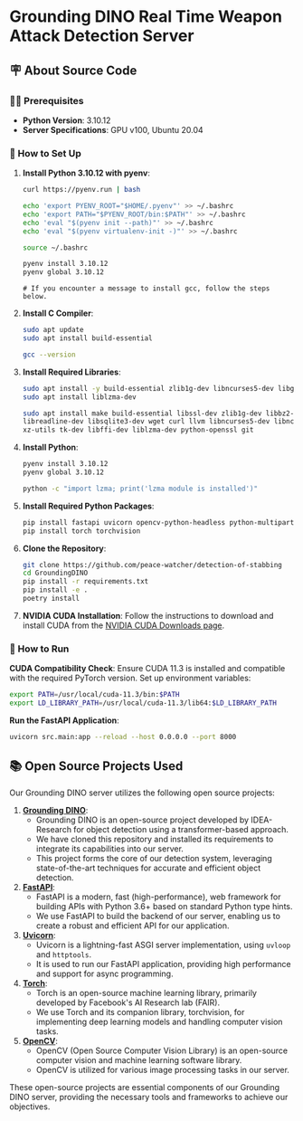 # Grounding DINO Real Time Weapon Attack Detection Server

## 🪧 About Source Code

### 👩‍💻 Prerequisites

- **Python Version**: 3.10.12
- **Server Specifications**: GPU v100, Ubuntu 20.04

### 🔧 How to Set Up

1. **Install Python 3.10.12 with pyenv**:
    
    ```bash
    curl https://pyenv.run | bash
    
    echo 'export PYENV_ROOT="$HOME/.pyenv"' >> ~/.bashrc
    echo 'export PATH="$PYENV_ROOT/bin:$PATH"' >> ~/.bashrc
    echo 'eval "$(pyenv init --path)"' >> ~/.bashrc
    echo 'eval "$(pyenv virtualenv-init -)"' >> ~/.bashrc
    
    source ~/.bashrc
    
    pyenv install 3.10.12
    pyenv global 3.10.12
    ```
    
    ```plaintext
    # If you encounter a message to install gcc, follow the steps below.
    ```
    
2. **Install C Compiler**:
    
    ```bash
    sudo apt update
    sudo apt install build-essential
    
    gcc --version
    ```
    
3. **Install Required Libraries**:
    
    ```bash
    sudo apt install -y build-essential zlib1g-dev libncurses5-dev libgdbm-dev libnss3-dev libssl-dev libreadline-dev libffi-dev libsqlite3-dev wget libbz2-dev
    sudo apt install liblzma-dev
    
    sudo apt install make build-essential libssl-dev zlib1g-dev libbz2-dev \
    libreadline-dev libsqlite3-dev wget curl llvm libncurses5-dev libncursesw5-dev \
    xz-utils tk-dev libffi-dev liblzma-dev python-openssl git
    ```
    
4. **Install Python**:
    
    ```bash
    pyenv install 3.10.12
    pyenv global 3.10.12
    ```
    
    ```bash
    python -c "import lzma; print('lzma module is installed')"
    ```
    
5. **Install Required Python Packages**:
    
    ```bash
    pip install fastapi uvicorn opencv-python-headless python-multipart
    pip install torch torchvision
    ```
    
6. **Clone the Repository**:
    
    ```bash
    git clone https://github.com/peace-watcher/detection-of-stabbing
    cd GroundingDINO
    pip install -r requirements.txt
    pip install -e .
    poetry install
    ```

7. **NVIDIA CUDA Installation**:
    Follow the instructions to download and install CUDA from the [NVIDIA CUDA Downloads page](https://developer.nvidia.com/cuda-downloads?target_os=Linux&target_arch=x86_64&Distribution=Ubuntu&target_version=20.04&target_type=deb_network).

### 🚀 How to Run

**CUDA Compatibility Check**:
Ensure CUDA 11.3 is installed and compatible with the required PyTorch version. Set up environment variables:

```bash
export PATH=/usr/local/cuda-11.3/bin:$PATH
export LD_LIBRARY_PATH=/usr/local/cuda-11.3/lib64:$LD_LIBRARY_PATH
```

**Run the FastAPI Application**:

```bash
uvicorn src.main:app --reload --host 0.0.0.0 --port 8000
```

## 📚 Open Source Projects Used

Our Grounding DINO server utilizes the following open source projects:

1. [**Grounding DINO**](https://github.com/IDEA-Research/GroundingDINO.git):
    - Grounding DINO is an open-source project developed by IDEA-Research for object detection using a transformer-based approach.
    - We have cloned this repository and installed its requirements to integrate its capabilities into our server.
    - This project forms the core of our detection system, leveraging state-of-the-art techniques for accurate and efficient object detection.
2. [**FastAPI**](https://github.com/tiangolo/fastapi):
    - FastAPI is a modern, fast (high-performance), web framework for building APIs with Python 3.6+ based on standard Python type hints.
    - We use FastAPI to build the backend of our server, enabling us to create a robust and efficient API for our application.
3. [**Uvicorn**](https://github.com/encode/uvicorn):
    - Uvicorn is a lightning-fast ASGI server implementation, using `uvloop` and `httptools`.
    - It is used to run our FastAPI application, providing high performance and support for async programming.
4. [**Torch**](https://github.com/pytorch/pytorch):
    - Torch is an open-source machine learning library, primarily developed by Facebook's AI Research lab (FAIR).
    - We use Torch and its companion library, torchvision, for implementing deep learning models and handling computer vision tasks.
5. [**OpenCV**](https://github.com/opencv/opencv):
    - OpenCV (Open Source Computer Vision Library) is an open-source computer vision and machine learning software library.
    - OpenCV is utilized for various image processing tasks in our server.

These open-source projects are essential components of our Grounding DINO server, providing the necessary tools and frameworks to achieve our objectives.
